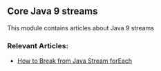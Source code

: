 ## Core Java 9 streams

This module contains articles about Java 9 streams

### Relevant Articles: 
- [How to Break from Java Stream forEach](https://www.surya.com/java-break-stream-foreach)
